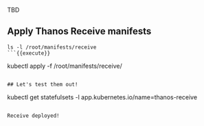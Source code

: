TBD

## Apply Thanos Receive manifests

```
ls -l /root/manifests/receive
```{{execute}}

```
kubectl apply -f /root/manifests/receive/
```{{execute}}

## Let's test them out!

```
kubectl get statefulsets -l app.kubernetes.io/name=thanos-receive
```{{execute}}

Receive deployed!
